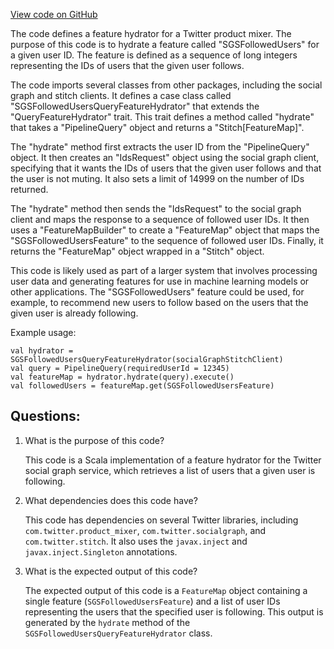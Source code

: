 [View code on GitHub](https://github.com/misbahsy/the-algorithm/home-mixer/server/src/main/scala/com/twitter/home_mixer/functional_component/feature_hydrator/SGSFollowedUsersQueryFeatureHydrator.scala)

The code defines a feature hydrator for a Twitter product mixer. The purpose of this code is to hydrate a feature called "SGSFollowedUsers" for a given user ID. The feature is defined as a sequence of long integers representing the IDs of users that the given user follows. 

The code imports several classes from other packages, including the social graph and stitch clients. It defines a case class called "SGSFollowedUsersQueryFeatureHydrator" that extends the "QueryFeatureHydrator" trait. This trait defines a method called "hydrate" that takes a "PipelineQuery" object and returns a "Stitch[FeatureMap]". 

The "hydrate" method first extracts the user ID from the "PipelineQuery" object. It then creates an "IdsRequest" object using the social graph client, specifying that it wants the IDs of users that the given user follows and that the user is not muting. It also sets a limit of 14999 on the number of IDs returned. 

The "hydrate" method then sends the "IdsRequest" to the social graph client and maps the response to a sequence of followed user IDs. It then uses a "FeatureMapBuilder" to create a "FeatureMap" object that maps the "SGSFollowedUsersFeature" to the sequence of followed user IDs. Finally, it returns the "FeatureMap" object wrapped in a "Stitch" object. 

This code is likely used as part of a larger system that involves processing user data and generating features for use in machine learning models or other applications. The "SGSFollowedUsers" feature could be used, for example, to recommend new users to follow based on the users that the given user is already following. 

Example usage:

```
val hydrator = SGSFollowedUsersQueryFeatureHydrator(socialGraphStitchClient)
val query = PipelineQuery(requiredUserId = 12345)
val featureMap = hydrator.hydrate(query).execute()
val followedUsers = featureMap.get(SGSFollowedUsersFeature)
```
## Questions: 
 1. What is the purpose of this code?
    
    This code is a Scala implementation of a feature hydrator for the Twitter social graph service, which retrieves a list of users that a given user is following.

2. What dependencies does this code have?
    
    This code has dependencies on several Twitter libraries, including `com.twitter.product_mixer`, `com.twitter.socialgraph`, and `com.twitter.stitch`. It also uses the `javax.inject` and `javax.inject.Singleton` annotations.

3. What is the expected output of this code?
    
    The expected output of this code is a `FeatureMap` object containing a single feature (`SGSFollowedUsersFeature`) and a list of user IDs representing the users that the specified user is following. This output is generated by the `hydrate` method of the `SGSFollowedUsersQueryFeatureHydrator` class.